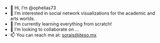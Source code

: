 - 👋 Hi, I’m @ophelias73
- 👀 I’m interested in social network visualizations for the academic and arts worlds.
- 🌱 I’m currently learning everything from scratch!
- 💞️ I’m looking to collaborate on ...
- 📫 You can reach me at: sorais@iteso.mx

<!---
ophelias73/ophelias73 is a ✨ special ✨ repository because its `README.md` (this file) appears on your GitHub profile.
You can click the Preview link to take a look at your changes.
--->
